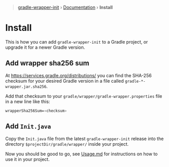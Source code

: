 > [gradle-wrapper-init](../README.md) › [Documentation](./README.md) › **Install**

# Install

This is how you can add `gradle-wrapper-init` to a Gradle project, or upgrade it for a newer Gradle version.

## Add wrapper sha256 sum

At https://services.gradle.org/distributions/ you can find the SHA-256 checksum for your desired Gradle version in a file called `gradle-*-wrapper.jar.sha256`.

Add that checksum to your `gradle/wrapper/gradle-wrapper.properties` file in a new line like this:
```properties
wrapperSha256Sum=‹checksum›
```

## Add `Init.java`

Copy the `Init.java` file from the latest `gradle-wrapper-init` release into the directory `$projectDir/gradle/wrapper/` inside your project.

Now you should be good to go, see [Usage.md](./Usage.md) for instructions on how to use it in your project.
